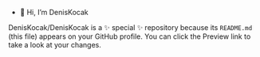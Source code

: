 - 👋 Hi, I’m DenisKocak

DenisKocak/DenisKocak is a ✨ special ✨ repository because its `README.md` (this file) appears on your GitHub profile.
You can click the Preview link to take a look at your changes.
